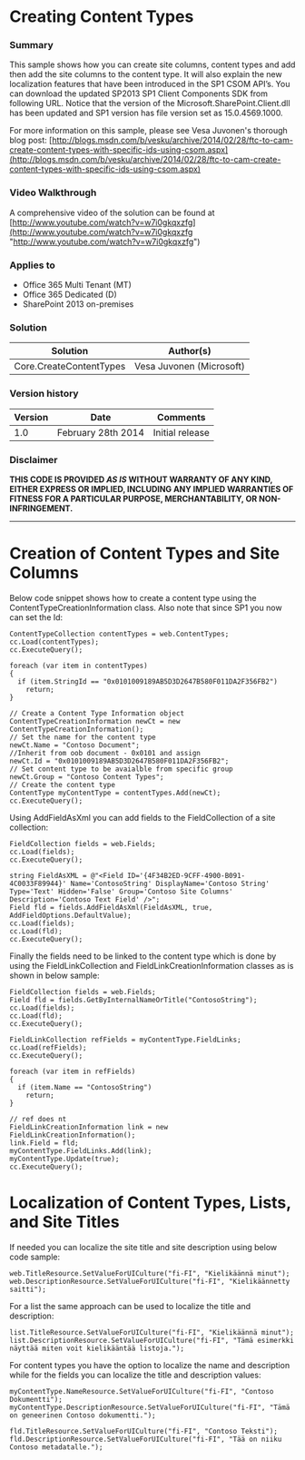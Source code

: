 # Creating Content Types #

### Summary ###
This sample shows how you can create site columns, content types and add then add the site columns to the content type. It will also explain the new localization features that have been introduced in the SP1 CSOM API’s. You can download the updated SP2013 SP1 Client Components SDK from following URL. Notice that the version of the Microsoft.SharePoint.Client.dll has been updated and SP1 version has file version set as 15.0.4569.1000.

For more information on this sample, please see Vesa Juvonen's thorough blog post: [http://blogs.msdn.com/b/vesku/archive/2014/02/28/ftc-to-cam-create-content-types-with-specific-ids-using-csom.aspx](http://blogs.msdn.com/b/vesku/archive/2014/02/28/ftc-to-cam-create-content-types-with-specific-ids-using-csom.aspx)

### Video Walkthrough ##
A comprehensive video of the solution can be found at [http://www.youtube.com/watch?v=w7i0gkqxzfg](http://www.youtube.com/watch?v=w7i0gkqxzfg "http://www.youtube.com/watch?v=w7i0gkqxzfg")

### Applies to ###
-  Office 365 Multi Tenant (MT)
-  Office 365 Dedicated (D)
-  SharePoint 2013 on-premises

### Solution ###
Solution | Author(s)
---------|----------
Core.CreateContentTypes | Vesa Juvonen (Microsoft)

### Version history ###
Version  | Date | Comments
---------| -----| --------
1.0  | February 28th 2014 | Initial release

### Disclaimer ###
**THIS CODE IS PROVIDED *AS IS* WITHOUT WARRANTY OF ANY KIND, EITHER EXPRESS OR IMPLIED, INCLUDING ANY IMPLIED WARRANTIES OF FITNESS FOR A PARTICULAR PURPOSE, MERCHANTABILITY, OR NON-INFRINGEMENT.**


----------

# Creation of Content Types and Site Columns #
Below code snippet shows how to create a content type using the ContentTypeCreationInformation class. Also note that since SP1 you now can set the Id:

    ContentTypeCollection contentTypes = web.ContentTypes;
    cc.Load(contentTypes);
    cc.ExecuteQuery();
    
    foreach (var item in contentTypes)
    {
      if (item.StringId == "0x0101009189AB5D3D2647B580F011DA2F356FB2")
        return;
    }

    // Create a Content Type Information object
    ContentTypeCreationInformation newCt = new ContentTypeCreationInformation();
    // Set the name for the content type
    newCt.Name = "Contoso Document";
    //Inherit from oob document - 0x0101 and assign
    newCt.Id = "0x0101009189AB5D3D2647B580F011DA2F356FB2";
    // Set content type to be avaialble from specific group
    newCt.Group = "Contoso Content Types";
    // Create the content type
    ContentType myContentType = contentTypes.Add(newCt);
    cc.ExecuteQuery();
    
Using AddFieldAsXml you can add fields to the FieldCollection of a site collection:

    FieldCollection fields = web.Fields;
    cc.Load(fields);
    cc.ExecuteQuery();

    string FieldAsXML = @"<Field ID='{4F34B2ED-9CFF-4900-B091-4C0033F89944}' Name='ContosoString' DisplayName='Contoso String' Type='Text' Hidden='False' Group='Contoso Site Columns' Description='Contoso Text Field' />";
    Field fld = fields.AddFieldAsXml(FieldAsXML, true, AddFieldOptions.DefaultValue);
    cc.Load(fields);
    cc.Load(fld);
    cc.ExecuteQuery();


Finally the fields need to be linked to the content type which is done by using the FieldLinkCollection and FieldLinkCreationInformation classes as is shown in below sample:

    FieldCollection fields = web.Fields;
    Field fld = fields.GetByInternalNameOrTitle("ContosoString");
    cc.Load(fields);
    cc.Load(fld);
    cc.ExecuteQuery();

    FieldLinkCollection refFields = myContentType.FieldLinks;
    cc.Load(refFields);
    cc.ExecuteQuery();

    foreach (var item in refFields)
    {
      if (item.Name == "ContosoString")
        return;
    }

    // ref does nt
    FieldLinkCreationInformation link = new FieldLinkCreationInformation();
    link.Field = fld;
    myContentType.FieldLinks.Add(link);
    myContentType.Update(true);
    cc.ExecuteQuery();

# Localization of Content Types, Lists, and Site Titles #
If needed you can localize the site title and site description using below code sample:

    web.TitleResource.SetValueForUICulture("fi-FI", "Kielikäännä minut");
    web.DescriptionResource.SetValueForUICulture("fi-FI", "Kielikäännetty saitti");

For a list the same approach can be used to localize the title and description:

    list.TitleResource.SetValueForUICulture("fi-FI", "Kielikäännä minut");
    list.DescriptionResource.SetValueForUICulture("fi-FI", "Tämä esimerkki näyttää miten voit kielikääntää listoja.");

For content types you have the option to localize the name and description while for the fields you can localize the title and description values:

    myContentType.NameResource.SetValueForUICulture("fi-FI", "Contoso Dokumentti");
    myContentType.DescriptionResource.SetValueForUICulture("fi-FI", "Tämä on geneerinen Contoso dokumentti.");

    fld.TitleResource.SetValueForUICulture("fi-FI", "Contoso Teksti");
    fld.DescriptionResource.SetValueForUICulture("fi-FI", "Tää on niiku Contoso metadatalle.");
 